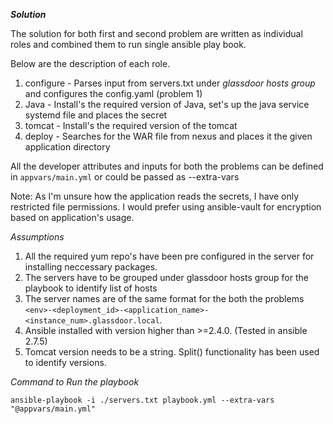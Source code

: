 ***Solution***

The solution for both first and second problem are written as individual roles and combined them to run single ansible play book.

Below are the description of each role.

1. configure - Parses input from servers.txt under *glassdoor hosts group* and configures the config.yaml (problem 1)
2. Java - Install's the required version of Java, set's up the java service systemd file and places the secret
3. tomcat - Install's the  required version of the tomcat 
4. deploy - Searches for the WAR file from nexus and places it the given application directory

All the developer attributes and inputs for both the problems can be defined in `appvars/main.yml` or could be passed as --extra-vars

Note: As I'm unsure how the application reads the secrets, I have only restricted file permissions. I would prefer using ansible-vault for encryption based on application's usage.

*Assumptions*
1. All the required yum repo's have been pre configured in the server for installing neccessary packages.
2. The servers have to be grouped under glassdoor hosts group for the playbook to identify list of hosts
3. The server names are of the same format for the both the problems `<env>-<deployment_id>-<application_name>-<instance_num>.glassdoor.local`.
4. Ansible installed with version higher than >=2.4.0. (Tested in ansible 2.7.5)
5. Tomcat version needs to be a string. Split() functionality has been used to identify versions.

*Command to Run the playbook*

```ansible-playbook -i ./servers.txt playbook.yml --extra-vars "@appvars/main.yml"```
